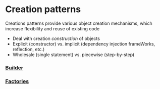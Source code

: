 # Creation patterns

Creations patterns provide various object creation mechanisms, which increase flexibility and reuse of existing code

- Deal with creation _construction_ of objects
- Explicit (constructor) vs. implicit (dependency injection frameWorks, reflection, etc.)
- Wholesale (single statement) vs. piecewise (step-by-step)

### [ Builder ](https://github.com/tajpouria/GOF-design-pattenrs/tree/master/Patternts_Gamma_Catogorization/Creational_Patterns/Builder)

### [ Factories](https://github.com/tajpouria/GOF-design-pattenrs/tree/master/Patternts_Gamma_Catogorization/Creational_Patterns/Factories)
